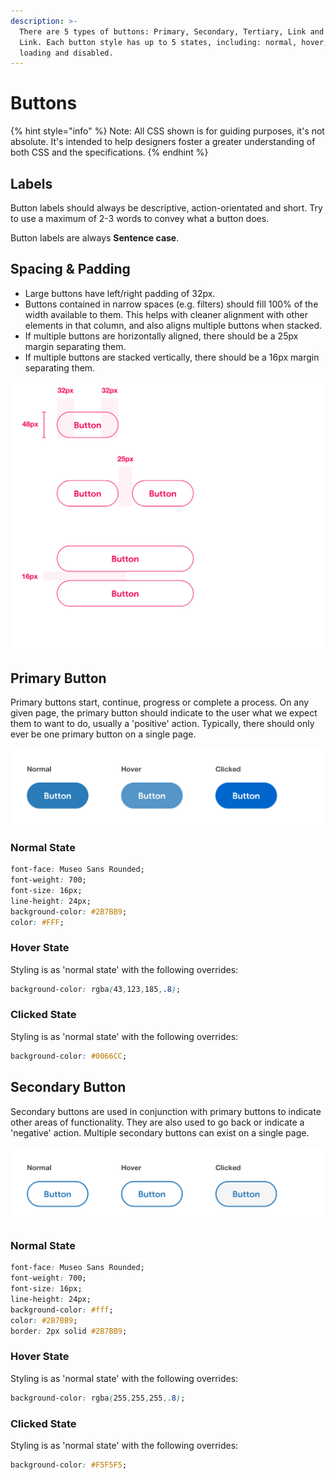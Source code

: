 ```yaml
---
description: >-
  There are 5 types of buttons: Primary, Secondary, Tertiary, Link and Icon &
  Link. Each button style has up to 5 states, including: normal, hover, active,
  loading and disabled.
---
```


# Buttons

{% hint style="info" %}
Note: All CSS shown is for guiding purposes, it's not absolute. It's intended to help designers foster a greater understanding of both CSS and the specifications.
{% endhint %}

## Labels

Button labels should always be descriptive, action-orientated and short. Try to use a maximum of 2-3 words to convey what a button does.

Button labels are always **Sentence case**.

## Spacing & Padding

* Large buttons have left/right padding of 32px.
* Buttons contained in narrow spaces \(e.g. filters\) should fill 100% of the width available to them. This helps with cleaner alignment with other elements in that column, and also aligns multiple buttons when stacked.
* If multiple buttons are horizontally aligned, there should be a 25px margin separating them.
* If multiple buttons are stacked vertically, there should be a 16px margin separating them.



![](../.gitbook/assets/button-spec.png)

## Primary Button

Primary buttons start, continue, progress or complete a process. On any given page, the primary button should indicate to the user what we expect them to want to do, usually a 'positive' action. Typically, there should only ever be one primary button on a single page.



![](../.gitbook/assets/primary-button.png)

### Normal State

```css
font-face: Museo Sans Rounded;
font-weight: 700;
font-size: 16px;
line-height: 24px;
background-color: #2B7BB9;
color: #FFF;
```

### Hover State

Styling is as 'normal state' with the following overrides:

```css
background-color: rgba(43,123,185,.8);
```

### Clicked State

Styling is as 'normal state' with the following overrides:

```css
background-color: #0066CC;
```

## Secondary Button

Secondary buttons are used in conjunction with primary buttons to indicate other areas of functionality. They are also used to go back or indicate a 'negative' action. Multiple secondary buttons can exist on a single page.

![](../.gitbook/assets/secondary-button%20%281%29.png)

### Normal State

```css
font-face: Museo Sans Rounded;
font-weight: 700;
font-size: 16px;
line-height: 24px;
background-color: #fff;
color: #2B7BB9;
border: 2px solid #2B7BB9;
```

### Hover State

Styling is as 'normal state' with the following overrides:

```css
background-color: rgba(255,255,255,.8);
```

### Clicked State

Styling is as 'normal state' with the following overrides:

```css
background-color: #F5F5F5;
```

